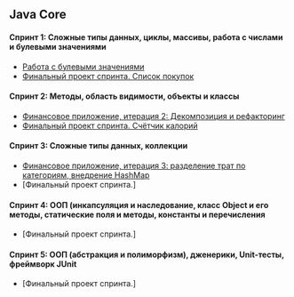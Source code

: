 ## Java Core
#### Спринт 1: Сложные типы данных, циклы, массивы, работа с числами и булевыми значениями
- [Работа с булевыми значениями](https://github.com/Sylaman/oldFrog)
- [Финальный проект спринта. Список покупок](https://github.com/Sylaman/Yandex-Practicum-Sprint-1)

#### Спринт 2: Методы, область видимости, объекты и классы
- [Финансовое приложение, итерация 2: Декомпозиция и рефакторинг](https://github.com/Sylaman/Financial-app.git)
- [Финальный проект спринта. Счётчик калорий](https://github.com/Sylaman/Yandex-Practicum-Sprint-2.git)

#### Спринт 3: Сложные типы данных, коллекции
- [Финансовое приложение, итерация 3: разделение трат по категориям, внедрение HashMap](https://github.com/Sylaman/Financial_app-v3.git)
- [Финальный проект спринта.]

#### Спринт 4: ООП (инкапсуляция и наследование, класс Object и его методы, статические поля и методы, константы и перечисления
- [Финальный проект спринта.]

#### Спринт 5: ООП (абстракция и полиморфизм), дженерики, Unit-тесты, фреймворк JUnit 
- [Финальный проект спринта.]
